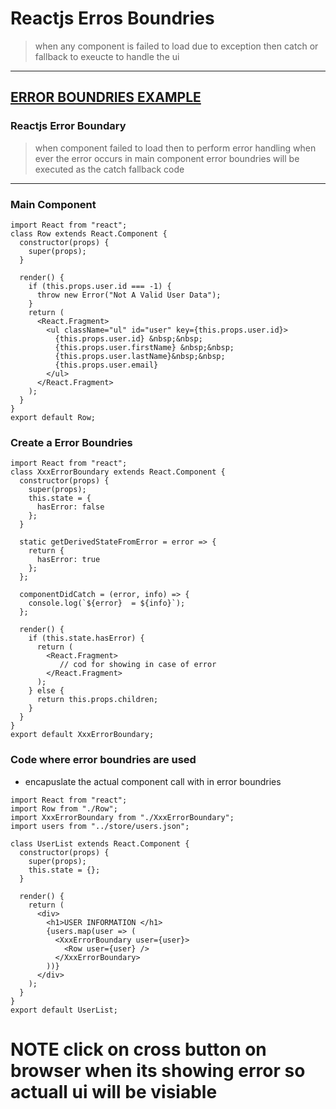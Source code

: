 # Reactjs Erros Boundries 
> when any component is failed to load due to exception then catch or fallback to exeucte to handle the ui

---

## [ERROR BOUNDRIES EXAMPLE](https://github.com/adarshkumarsingh83/reactjs/tree/master/APPLICATIONS/reactjs-error-boundary)

### Reactjs Error Boundary 
> when component failed to load then to perform error handling 
> when ever the error occurs in main component error boundries will be executed as the catch fallback code 
---
### Main Component 
```
import React from "react";
class Row extends React.Component {
  constructor(props) {
    super(props);
  }

  render() {
    if (this.props.user.id === -1) {
      throw new Error("Not A Valid User Data");
    }
    return (
      <React.Fragment>
        <ul className="ul" id="user" key={this.props.user.id}>
          {this.props.user.id} &nbsp;&nbsp;
          {this.props.user.firstName} &nbsp;&nbsp;
          {this.props.user.lastName}&nbsp;&nbsp;
          {this.props.user.email}
        </ul>
      </React.Fragment>
    );
  }
}
export default Row;
```
### Create a Error Boundries 
```
import React from "react";
class XxxErrorBoundary extends React.Component {
  constructor(props) {
    super(props);
    this.state = {
      hasError: false
    };
  }

  static getDerivedStateFromError = error => {
    return {
      hasError: true
    };
  };

  componentDidCatch = (error, info) => {
    console.log(`${error}  = ${info}`);
  };

  render() {
    if (this.state.hasError) {
      return (
        <React.Fragment>
           // cod for showing in case of error 
        </React.Fragment>
      );
    } else {
      return this.props.children;
    }
  }
}
export default XxxErrorBoundary;
```

### Code where error boundries are used 
* encapuslate the actual component call with in error boundries 
```
import React from "react";
import Row from "./Row";
import XxxErrorBoundary from "./XxxErrorBoundary";
import users from "../store/users.json";

class UserList extends React.Component {
  constructor(props) {
    super(props);
    this.state = {};
  }

  render() {
    return (
      <div>
        <h1>USER INFORMATION </h1>
        {users.map(user => (
          <XxxErrorBoundary user={user}>
            <Row user={user} />
          </XxxErrorBoundary>
        ))}
      </div>
    );
  }
}
export default UserList;
``` 

# NOTE click on cross button on browser when its showing error so actuall ui will be visiable